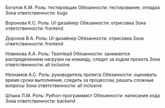 Богатов К.М.
Роль: тестировщик
Обязанности: тестирование, отладка
Зона ответственности: bugs

Воронова К.С.
Роль: UI-дизайнер
Обязанности: отрисовка
Зона ответственности: frontend

Дорохов В.А.
Роль: UI-дизайнер
Обязанности: отрисовка
Зона ответственности: frontend

Новикова А.А.
Роль: Teamlead
Обязанности: занимается распределением нагрузки на команду, следит за ходом проекта
Зона ответственности: all inclusive

Незнамов А.С.
Роль: руководитель проекта
Обязанности: оценивать время сроки выполнения, следить за процессом, решать сложные вопросы
Зона ответственности: all inclusive

Штыка Л.М.
Роль: Python-программист
Обязанности: написание кода
Зона ответственности: backend
